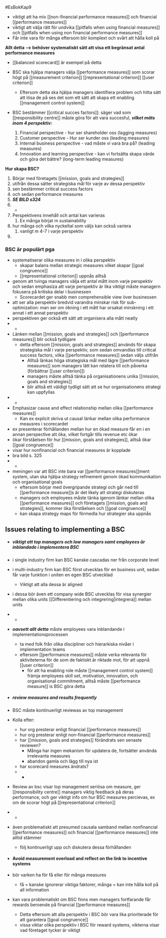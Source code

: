 #EsBokKap9
- viktigt att ha mix [[non-financial performance measures]] och financial [[performance measures]]
- viktigt att välja rätt för undvika [[pitfalls when using financial measures]] och [[pitfalls when using non financial performance measures]]
- Får inte vara för många eftersom blir komplext och svårt att hålla koll på

**Allt detta --> behöver systematiskt sätt att visa ett begränsat antal performance measures**
- [[balanced scorecard]] är exempel på detta

- BSC ska hjälpa managers välja [[performance measures]] som scorar högt på [[measurement criterion]] [[representational criterion]] [[user criterion]]
	- Eftersom detta ska hjälpa managers identifiera problem och hitta sätt att lösa de på ses det som ett sätt att skapa ett enabling [[management control system]]
- BSC bestämmer [[critical succes factors]]: säger vad som [[responsibility centre]] måste göra för att vara succesful, ***vilket mäts inom 4 perspektiv:***
	1. Financial perspective - hur ser shareholder oss (lagging measures)
	2. Customer perspective - Hur ser kunder oss (leading measures)
	3. Internal business perspective - vad måste vi vara bra på? (leading measures)
	4. Innovation and learning perspective - kan vi fortsätta skapa värde och göra det bättre? (long-term leading measures)

**Hur skapa BSC?**
1. Börjar med företagets [[mission, goals and strategies]]
1. utifrån dessa sätter strategiska mål för varje av dessa perspektiv
2. sen bestämmer critical success factors
3. och sedan performance measures
4. ***SE BILD s324***
5. -
6. Perspektivens innehåll och antal kan varieras 
	1. Ex många börjat m sustainability
7. hur många och vilka nyckeltal som väljs kan också variera
	1. vanligt m 4-7 i varje perspektiv
8. 

### BSC är populärt pga
- systematiserar olika measures in i olika perspektiv
	- skapar balans mellan strategic measures vilket skapar [[goal congruence]]
	- [[representational criterion]] uppnås alltså
- genom att tvinga managers välja ett antal mått inom varje perspektiv och sedan emphasiza att varje perspektiv är lika viktigt måste managern fokusera på kritiska delar i businessen
	- Scorecardet ger snabb men comprehensible view över businessen
- att ser alla perspektiv bredvid varandra minskar risk för sub-optimization: man ser om ökning i ett mått har orsakat minskning i ett annat i ett annat perspektiv
- perspektiven ger också ett sätt att organisera alla mått neatly
- -
- Länken mellan [[mission, goals and strategies]] och [[performance measures]] blir också tydligare
	- detta eftersom [[mission, goals and strategies]] används för skapa strategiska mål i varje perspektiv, som sedan omvandlas till critical success factors, vilka [[performance measures]] sedan väljs utifrån
		- Alltså länkas höga strategiska mål med lägre [[performance measures]] som managers lätt kan relatera till och påverka (förbättrar [[user criterion]])
		- managers måste alltså tänka på organisationens unika [[mission, goals and strategies]]
		- blir alltså ett väldigt tydligt sätt att se hur organisationens strategi kan uppfyllas
- -
- Emphasizar cause and effect relationship mellan olika [[performance measures]]
	- Kan ex explicit skriva ut causal länkar mellan olika performance meausres i scorecardet
- ex presenterar förhållanden mellan hur en ökad measure får en i en annan perspective att öka, vilket fortgår tills revenue etc ökar
- ökar förståelsen för hur [[mission, goals and strategies]], alltså ökar [[goal congruence]]
- visar hur nonfinancial och financial measures är kopplade
- bra bild s. 325
- -
- meningen var att BSC inte bara var [[performance measures]]ment system, utan ska hjälpa strategy refinement genom ökad kommunikation och organisational goals
	- eftersom börjar med övergripande strategi och går ned till [[performance measure]]s är det likely att strategi diskuteras
	- managers och employees måste tänka igenom länkar mellan olika [[performance measures]] och företagets [[mission, goals and strategies]], kommer öka förståelsen och [[goal congruence]]
	- kan skapa strategy maps för förmedla hur strategier ska uppnås


## Issues relating to implementing a BSC

 - ##### viktigt att top managers och low managers samt employees är inblandade i implementera BSC
 - i single industry firm kan BSC kanske cascadas ner från corporate level
 - i multi-industry firm kan BSC först utvecklas för en business unit, sedan får varje funktion i uniten en egen BSC utvecklad
	 - Viktigt att alla dessa är aligned
- i dessa bör även ett company wide BSC utvecklas för visa synergier mellan olika units [[Differentiering och integrering|integrera]] mellan units
- -
- ***oavsett allt detta*** måste employees vara inblandande i implementationsprocessen
	- ta med folk från olika discipliner och hierarkiska nivåer i implementation teams
	- eftersom [[performance measures]] måste verka relevanta för aktiviteterna för de som de faktiskt är riktade mot, för att uppnå [[user criterion]]
		- för att ha enabling role måste [[management control system]] främja employees skill set, motivation, innovation, och organisational commitment, alltså måste [[performance measure]] is BSC göra detta


 - ##### review measures and results frequently
 - BSC måste kontinuerligt reviewas av top management
 - Kolla efter:
	 - hur org presterar enligt financial [[performance measures]]
	 - hur org presterar enligt non-financial [[performance measures]]
	 - har [[mission, goals and strategies]] förändrats sen senaste reviewen?
		 - Många har ingen mekanism för updatera de, fortsätter använda irrelevanta measures
		 - abandon gamla och lägg till nya ist
	 - har scorecard measures ändrats?
	 - -
 - Review av bsc visar top management seriösa om measure, ger [[responsibility centre]] managers viktig feedback på deras performance, och ger viktigt info om hur BSC measures percievas, ex om de scorar högt på [[representational criterion]] 
 - -
 - även problematiskt att presumed causala samband mellan nonfinancial [[performance measures]] och financial [[performance measures]] inte alltid stämmer
	 - följ kontinuerligt upp och diskutera dessa förhållanden

- #### Avoid measurement overload and reflect on the link to incentive systems
- bör varken ha för få eller för många measures
	- få = kanske ignorerar viktiga faktorer, många = kan inte hålla koll på all information
- kan vara problematiskt om BSC finns men managers fortfarande får rewards beroende på financial [[performance measures]] 
	- Detta eftersom att alla perspektiv i BSC bör vara lika prioriterade för att garantera [[goal congruence]]
	- vissa viktar olika perspektiv i BSC för reward systems, vikterna visar vad företaget tycker är viktigt



